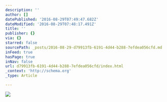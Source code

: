 ```yaml
---
description: ''
author: []
datePublished: '2016-08-29T07:49:47.682Z'
dateModified: '2016-08-29T07:48:17.491Z'
title: ''
publisher: {}
via: {}
starred: false
sourcePath: _posts/2016-08-29-d79913fb-6191-4d44-b288-7efdea056cfd.md
inFeed: true
hasPage: true
inNav: false
url: d79913fb-6191-4d44-b288-7efdea056cfd/index.html
_context: 'http://schema.org'
_type: Article

---
```

![](https://the-grid-user-content.s3-us-west-2.amazonaws.com/6cad016f-a690-433e-9187-b99c5abd4cfb.jpg)